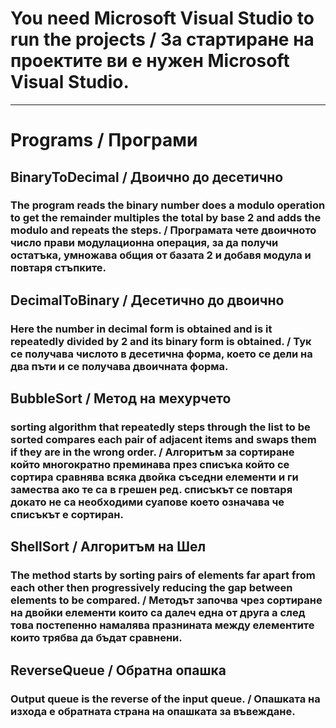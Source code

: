 ﻿# You need Microsoft Visual Studio to run the projects / За стартиране на проектите ви е нужен Microsoft Visual Studio.
---
# Programs / Програми

## BinaryToDecimal / Двоично до десетично
### The program reads the binary number does a modulo operation to get the remainder multiples the total by base 2 and adds the modulo and repeats the steps. / Програмата чете двоичното число прави модулационна операция, за да получи остатъка, умножава общия от базата 2 и добавя модула и повтаря стъпките.

## DecimalToBinary / Десетично до двоично
### Here the number in decimal form is obtained and is it repeatedly divided by 2 and its binary form is obtained. / Тук се получава числото в десетична форма, което се дели на два пъти и се получава двоичната форма.

## BubbleSort / Метод на мехурчето
### sorting algorithm that repeatedly steps through the list to be sorted compares each pair of adjacent items and swaps them if they are in the wrong order. / Алгоритъм за сортиране който многократно преминава през списъка който се сортира сравнява всяка двойка съседни елементи и ги замества ако те са в грешен ред. списъкът се повтаря докато не са необходими суапове което означава че списъкът е сортиран. 

## ShellSort / Алгоритъм на Шел
### The method starts by sorting pairs of elements far apart from each other then progressively reducing the gap between elements to be compared. / Методът започва чрез сортиране на двойки елементи които са далеч една от друга а след това постепенно намалява празнината между елементите които трябва да бъдат сравнени.

## ReverseQueue / Обратна опашка
### Output queue is the reverse of the input queue. / Опашката на изхода е обратната страна на опашката за въвеждане.